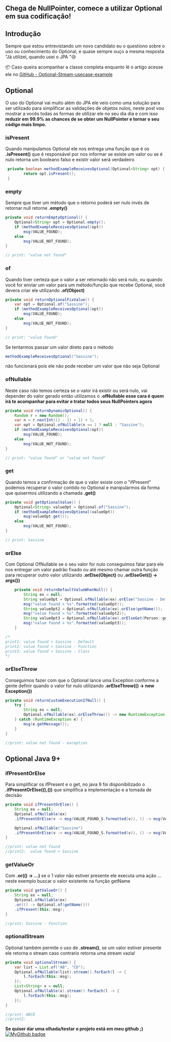## Chega de NullPointer, comece a utilizar Optional em sua codificação!

## Introdução
Sempre que estou entrevistando um novo candidato eu o questiono sobre o uso ou conhecimento do Optional, e quase sempre ouço a mesma resposta "Já utilizei, quando usei o JPA "😢

📦 Caso queira acompanhar a classe completa enquanto lê o artigo acesse ele no [GitHub - Optional-Stream-usecase-example](https://github.com/Sassine/optional-stream-usecase-example/blob/main/src/main/java/com/github/sassine/api/OptionalUseCase.java)

## Optional
O uso do Optional vai muito além do JPA ele veio como uma solução para ser utilizado para simplificar as validações de objetos nulos, neste post vou mostrar a vocês todas as formas de utilizar ele no seu dia dia e com isso **reduzir em 99.9% as chances de se obter um NullPointer e tornar o seu código mais limpo.**

###  isPresent
Quando manipulamos Optional ele nos entrega uma função que é os **.isPresent()** que é responsável por nos informar se existe um valor ou se é nulo retorna um booleano falso e existir valor será verdadeiro

```java
 private boolean methodExampleReceivesOptional(Optional<String> opt) {
		return opt.isPresent();
 }
```

###  empty
Sempre que tiver um método que o retorno poderá ser nulo invés de retornar null retorne **.empty()**

```java
private void returnEmptyOptional() {
	Optional<String> opt = Optional.empty();
	if (methodExampleReceivesOptional(opt))
		msg(VALUE_FOUND);
	else
		msg(VALUE_NOT_FOUND);
}

// print: "value not found"
``` 

### of
Quando tiver certeza que o valor a ser retornado não será nulo, ou quando você for enviar um valor para um método/função que recebe Optional, você devera criar ele utilizando **.of(Object)**

```java
private void returnOptionalFixValue() {
	var opt = Optional.of("Sassine");
	if (methodExampleReceivesOptional(opt))
		msg(VALUE_FOUND);
	else
		msg(VALUE_NOT_FOUND);
}

// print: "value found"
``` 
Se tentarmos passar um valor direto para o método 
```java
methodExampleReceivesOptional("Sassine");
``` 
não funcionará pois ele não pode receber um valor que não seja Optional<T>

### ofNullable
Neste caso não temos certeza se o valor irá existir ou será nulo, vai depender do valor gerado então utilizamos o **.ofNullable esse cara é quem irá te acompanhar para evitar e tratar todos seus NullPointers agora** 


```java
private void returnDynamicOptional() {
	Random r = new Random();
	var n = r.nextInt((2 - 1) + 1) + 1;
	var opt = Optional.ofNullable(n == 1 ? null : "Sassine");
	if (methodExampleReceivesOptional(opt))
		msg(VALUE_FOUND);
	else
		msg(VALUE_NOT_FOUND);
}

// print: "value found" or "value not found"
``` 

### get
Quando temos a confirmação de que o valor existe com o "ifPresent" podemos recuperar o valor contido no Optional e manipularmos da forma que quisermos utilizando a chamada **.get()**

```java
private void getOptionalValue() {
	Optional<String> valueOpt = Optional.of("Sassine");
	if (methodExampleReceivesOptional(valueOpt))
		msg(valueOpt.get());
	else
		msg(VALUE_NOT_FOUND);
}

// print: Sassine
``` 
### orElse
Com Optional OfNullable se o seu valor for nulo conseguimos falar para ele nos entregar um valor padrão fixado ou até mesmo chamar outra função para recuperar outro valor utilizando **.orElse(Object)** ou **.orElseGet(() -> args())**

```java
	private void returnDefaultValueWhenNull() {
		String ex = null;
		String valueOpt = Optional.ofNullable(ex).orElse("Sassine - Default");
		msg("value found > %s".formatted(valueOpt));
		String valueOpt2 = Optional.ofNullable(ex).orElse(getName());
		msg("value found > %s".formatted(valueOpt2));
		String valueOpt3 = Optional.ofNullable(ex).orElseGet(Person::getName);
		msg("value found > %s".formatted(valueOpt3));
	}

/* 
print1: value found > Sassine - Default
print2: value found > Sassine - Function
print3: value found > Sassine - Class
*/

``` 
### orElseThrow
Conseguimos fazer com que o Optional lance uma Exception conforme a gente definir quando o valor for nulo utilizando **.orElseThrow(() -> new Exception())**

```java
private void returnCustomExecutionIfNull() {
	try {
		String ex = null;
		Optional.ofNullable(ex).orElseThrow(() -> new RuntimeException("value not found - exception"));
	} catch (RuntimeException e) {
		msg(e.getMessage());
	}
}

//print: value not found - exception
``` 
## Optional Java 9+

### ifPresentOrElse
Para simplificar os ifPresent e o get, no java 9 foi disponibilizado o **.ifPresentOrElse((),())** que simplifica a implementação e a tomada de decisão 

```java
private void ifPresentOrElse() {
	String ex = null;
	Optional.ofNullable(ex)
	.ifPresentOrElse(v -> msg(VALUE_FOUND_S.formatted(v)), () -> msg(VALUE_NOT_FOUND));

	Optional.ofNullable("Sassine")
	.ifPresentOrElse(v -> msg(VALUE_FOUND_S.formatted(v)), () -> msg(VALUE_NOT_FOUND));
}

//print: value not found
//print2:  value found > Sassine
``` 
### getValueOr
Com **.or(() -> ...)** se o 1 valor não estiver presente ele executa uma ação ... neste exemplo buscar o valor existente na função getName

```java
private void getValueOr() {
	String ex = null;
	Optional.ofNullable(ex)
	.or(() -> Optional.of(getName()))
	.ifPresent(this::msg);
}

//print: Sassine - Function
``` 
### optionalStream
Optional também permite o uso de **.stream()**, se um valor estiver presente ele retorna o stream caso contrario retorna uma stream vazia!

```java
private void optionalStream() {
	var list = List.of("AB", "CD");
	Optional.ofNullable(list).stream().forEach(l -> {
		l.forEach(this::msg);
	});
	List<String> x = null;
	Optional.ofNullable(x).stream().forEach(l -> {
		l.forEach(this::msg);
	});
}

//print: ABCD
//print2: 
``` 
**Se quiser dar uma olhada/testar o projeto está em meu github ;)**
 [![MyGithub badge](https://img.shields.io/badge/GHITHUB-Optional_Stream_usecase_example-blueviolet.svg?style=for-the-badge)](https://github.com/Sassine/optional-stream-usecase-example)
